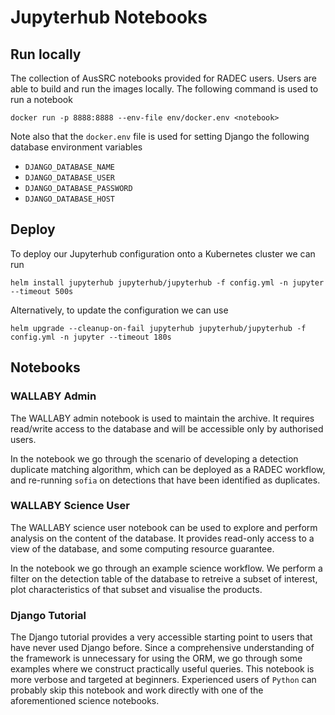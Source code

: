 # Jupyterhub Notebooks

## Run locally

The collection of AusSRC notebooks provided for RADEC users. Users are able to build and run the images locally. The following command is used to run a notebook

```
docker run -p 8888:8888 --env-file env/docker.env <notebook>
```

Note also that the `docker.env` file is used for setting Django the following database environment variables

* `DJANGO_DATABASE_NAME`
* `DJANGO_DATABASE_USER`
* `DJANGO_DATABASE_PASSWORD`
* `DJANGO_DATABASE_HOST`

## Deploy 

To deploy our Jupyterhub configuration onto a Kubernetes cluster we can run

```
helm install jupyterhub jupyterhub/jupyterhub -f config.yml -n jupyter --timeout 500s
```

Alternatively, to update the configuration we can use

```
helm upgrade --cleanup-on-fail jupyterhub jupyterhub/jupyterhub -f config.yml -n jupyter --timeout 180s
```

## Notebooks

### WALLABY Admin

The WALLABY admin notebook is used to maintain the archive. It requires read/write access to the database and will be accessible only by authorised users. 

In the notebook we go through the scenario of developing a detection duplicate matching algorithm, which can be deployed as a RADEC workflow, and re-running `sofia` on detections that have been identified as duplicates.

### WALLABY Science User

The WALLABY science user notebook can be used to explore and perform analysis on the content of the database. It provides read-only access to a view of the database, and some computing resource guarantee.

In the notebook we go through an example science workflow. We perform a filter on the detection table of the database to retreive a subset of interest, plot characteristics of that subset and visualise the products.

### Django Tutorial

The Django tutorial provides a very accessible starting point to users that have never used Django before. Since a comprehensive understanding of the framework is unnecessary for using the ORM, we go through some examples where we construct practically useful queries. This notebook is more verbose and targeted at beginners. Experienced users of `Python` can probably skip this notebook and work directly with one of the aforementioned science notebooks.
